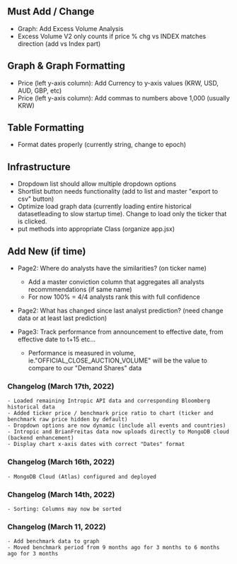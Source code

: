 ## Must Add / Change 
- Graph: Add Excess Volume Analysis
- Excess Volume V2 only counts if price % chg vs INDEX matches direction (add vs Index part)

## Graph & Graph Formatting 
- Price (left y-axis column): Add Currency to y-axis values (KRW, USD, AUD, GBP, etc)
- Price (left y-axis column): Add commas to numbers above 1,000 (usually KRW)

## Table Formatting
- Format dates properly (currently string, change to epoch)

## Infrastructure
- Dropdown list should allow multiple dropdown options
- Shortlist button needs functionality (add to list and master "export to csv" button) 
- Optimize load graph data (currently loading entire historical datasetleading to slow startup time). Change to load only the ticker that is clicked. 
- put methods into appropriate Class (organize app.jsx)


## Add New (if time)
- Page2: Where do analysts have the similarities? (on ticker name) 
    - Add a master conviction column that aggregates all analysts recommmendations (if same name)
    - For now 100% = 4/4 analysts rank this with full confidence
    
    
- Page2: What has changed since last analyst prediction? (need change data or at least last prediction)
- Page3: Track performance from announcement to effective date, from effective date to t+15 etc...
    - Performance is measured in volume, ie."OFFICIAL_CLOSE_AUCTION_VOLUME" will be the value to compare to our "Demand Shares" data


### Changelog (March 17th, 2022)
    - Loaded remaining Intropic API data and corresponding Bloomberg historical data 
    - Added ticker price / benchmark price ratio to chart (ticker and benchmark raw price hidden by default)
    - Dropdown options are now dynamic (include all events and countries)
    - Intropic and BrianFreitas data now uploads directly to MongoDB cloud (backend enhancement)
    - Display chart x-axis dates with correct "Dates" format


### Changelog (March 16th, 2022)
    - MongoDB Cloud (Atlas) configured and deployed

### Changelog (March 14th, 2022) 
    - Sorting: Columns may now be sorted

### Changelog (March 11, 2022)
    - Add benchmark data to graph
    - Moved benchmark period from 9 months ago for 3 months to 6 months ago for 3 months 